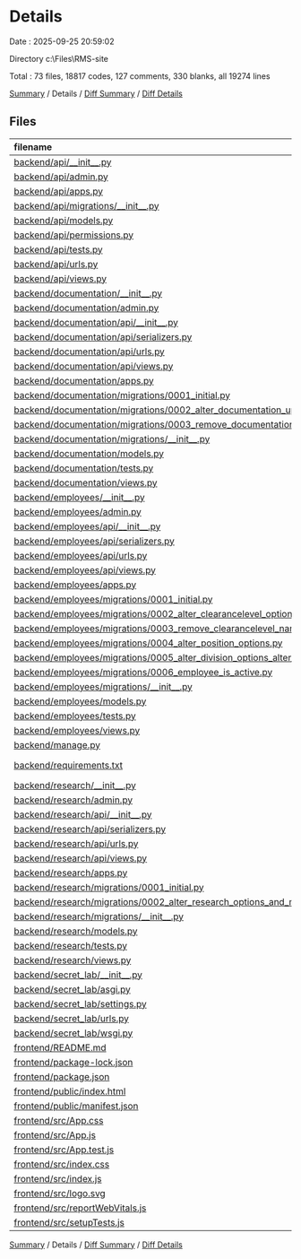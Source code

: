 # Details

Date : 2025-09-25 20:59:02

Directory c:\\Files\\RMS-site

Total : 73 files,  18817 codes, 127 comments, 330 blanks, all 19274 lines

[Summary](results.md) / Details / [Diff Summary](diff.md) / [Diff Details](diff-details.md)

## Files
| filename | language | code | comment | blank | total |
| :--- | :--- | ---: | ---: | ---: | ---: |
| [backend/api/\_\_init\_\_.py](/backend/api/__init__.py) | Python | 0 | 0 | 1 | 1 |
| [backend/api/admin.py](/backend/api/admin.py) | Python | 1 | 1 | 2 | 4 |
| [backend/api/apps.py](/backend/api/apps.py) | Python | 4 | 0 | 3 | 7 |
| [backend/api/migrations/\_\_init\_\_.py](/backend/api/migrations/__init__.py) | Python | 0 | 0 | 1 | 1 |
| [backend/api/models.py](/backend/api/models.py) | Python | 1 | 1 | 2 | 4 |
| [backend/api/permissions.py](/backend/api/permissions.py) | Python | 22 | 0 | 9 | 31 |
| [backend/api/tests.py](/backend/api/tests.py) | Python | 1 | 1 | 2 | 4 |
| [backend/api/urls.py](/backend/api/urls.py) | Python | 6 | 0 | 1 | 7 |
| [backend/api/views.py](/backend/api/views.py) | Python | 1 | 1 | 2 | 4 |
| [backend/documentation/\_\_init\_\_.py](/backend/documentation/__init__.py) | Python | 0 | 0 | 1 | 1 |
| [backend/documentation/admin.py](/backend/documentation/admin.py) | Python | 25 | 0 | 3 | 28 |
| [backend/documentation/api/\_\_init\_\_.py](/backend/documentation/api/__init__.py) | Python | 0 | 0 | 1 | 1 |
| [backend/documentation/api/serializers.py](/backend/documentation/api/serializers.py) | Python | 15 | 0 | 2 | 17 |
| [backend/documentation/api/urls.py](/backend/documentation/api/urls.py) | Python | 8 | 2 | 2 | 12 |
| [backend/documentation/api/views.py](/backend/documentation/api/views.py) | Python | 28 | 0 | 5 | 33 |
| [backend/documentation/apps.py](/backend/documentation/apps.py) | Python | 4 | 0 | 3 | 7 |
| [backend/documentation/migrations/0001\_initial.py](/backend/documentation/migrations/0001_initial.py) | Python | 39 | 1 | 7 | 47 |
| [backend/documentation/migrations/0002\_alter\_documentation\_updated\_date.py](/backend/documentation/migrations/0002_alter_documentation_updated_date.py) | Python | 12 | 1 | 6 | 19 |
| [backend/documentation/migrations/0003\_remove\_documentation\_is\_confidentional\_and\_more.py](/backend/documentation/migrations/0003_remove_documentation_is_confidentional_and_more.py) | Python | 18 | 1 | 6 | 25 |
| [backend/documentation/migrations/\_\_init\_\_.py](/backend/documentation/migrations/__init__.py) | Python | 0 | 0 | 1 | 1 |
| [backend/documentation/models.py](/backend/documentation/models.py) | Python | 23 | 2 | 6 | 31 |
| [backend/documentation/tests.py](/backend/documentation/tests.py) | Python | 1 | 1 | 2 | 4 |
| [backend/documentation/views.py](/backend/documentation/views.py) | Python | 1 | 1 | 2 | 4 |
| [backend/employees/\_\_init\_\_.py](/backend/employees/__init__.py) | Python | 0 | 0 | 1 | 1 |
| [backend/employees/admin.py](/backend/employees/admin.py) | Python | 46 | 2 | 9 | 57 |
| [backend/employees/api/\_\_init\_\_.py](/backend/employees/api/__init__.py) | Python | 0 | 0 | 1 | 1 |
| [backend/employees/api/serializers.py](/backend/employees/api/serializers.py) | Python | 34 | 0 | 7 | 41 |
| [backend/employees/api/urls.py](/backend/employees/api/urls.py) | Python | 8 | 2 | 2 | 12 |
| [backend/employees/api/views.py](/backend/employees/api/views.py) | Python | 27 | 0 | 5 | 32 |
| [backend/employees/apps.py](/backend/employees/apps.py) | Python | 4 | 0 | 3 | 7 |
| [backend/employees/migrations/0001\_initial.py](/backend/employees/migrations/0001_initial.py) | Python | 108 | 1 | 7 | 116 |
| [backend/employees/migrations/0002\_alter\_clearancelevel\_options\_clearancelevel\_number\_and\_more.py](/backend/employees/migrations/0002_alter_clearancelevel_options_clearancelevel_number_and_more.py) | Python | 27 | 1 | 6 | 34 |
| [backend/employees/migrations/0003\_remove\_clearancelevel\_name\_alter\_division\_department.py](/backend/employees/migrations/0003_remove_clearancelevel_name_alter_division_department.py) | Python | 17 | 1 | 6 | 24 |
| [backend/employees/migrations/0004\_alter\_position\_options.py](/backend/employees/migrations/0004_alter_position_options.py) | Python | 11 | 1 | 6 | 18 |
| [backend/employees/migrations/0005\_alter\_division\_options\_alter\_division\_department\_and\_more.py](/backend/employees/migrations/0005_alter_division_options_alter_division_department_and_more.py) | Python | 37 | 1 | 6 | 44 |
| [backend/employees/migrations/0006\_employee\_is\_active.py](/backend/employees/migrations/0006_employee_is_active.py) | Python | 12 | 1 | 6 | 19 |
| [backend/employees/migrations/\_\_init\_\_.py](/backend/employees/migrations/__init__.py) | Python | 0 | 0 | 1 | 1 |
| [backend/employees/models.py](/backend/employees/models.py) | Python | 68 | 7 | 22 | 97 |
| [backend/employees/tests.py](/backend/employees/tests.py) | Python | 100 | 1 | 19 | 120 |
| [backend/employees/views.py](/backend/employees/views.py) | Python | 1 | 1 | 2 | 4 |
| [backend/manage.py](/backend/manage.py) | Python | 15 | 3 | 5 | 23 |
| [backend/requirements.txt](/backend/requirements.txt) | pip requirements | 15 | 0 | 0 | 15 |
| [backend/research/\_\_init\_\_.py](/backend/research/__init__.py) | Python | 0 | 0 | 1 | 1 |
| [backend/research/admin.py](/backend/research/admin.py) | Python | 29 | 0 | 3 | 32 |
| [backend/research/api/\_\_init\_\_.py](/backend/research/api/__init__.py) | Python | 0 | 0 | 1 | 1 |
| [backend/research/api/serializers.py](/backend/research/api/serializers.py) | Python | 20 | 0 | 3 | 23 |
| [backend/research/api/urls.py](/backend/research/api/urls.py) | Python | 8 | 2 | 2 | 12 |
| [backend/research/api/views.py](/backend/research/api/views.py) | Python | 31 | 0 | 5 | 36 |
| [backend/research/apps.py](/backend/research/apps.py) | Python | 4 | 0 | 3 | 7 |
| [backend/research/migrations/0001\_initial.py](/backend/research/migrations/0001_initial.py) | Python | 41 | 1 | 7 | 49 |
| [backend/research/migrations/0002\_alter\_research\_options\_and\_more.py](/backend/research/migrations/0002_alter_research_options_and_more.py) | Python | 25 | 1 | 6 | 32 |
| [backend/research/migrations/\_\_init\_\_.py](/backend/research/migrations/__init__.py) | Python | 0 | 0 | 1 | 1 |
| [backend/research/models.py](/backend/research/models.py) | Python | 26 | 2 | 6 | 34 |
| [backend/research/tests.py](/backend/research/tests.py) | Python | 1 | 1 | 2 | 4 |
| [backend/research/views.py](/backend/research/views.py) | Python | 1 | 1 | 2 | 4 |
| [backend/secret\_lab/\_\_init\_\_.py](/backend/secret_lab/__init__.py) | Python | 0 | 0 | 1 | 1 |
| [backend/secret\_lab/asgi.py](/backend/secret_lab/asgi.py) | Python | 4 | 8 | 5 | 17 |
| [backend/secret\_lab/settings.py](/backend/secret_lab/settings.py) | Python | 106 | 22 | 35 | 163 |
| [backend/secret\_lab/urls.py](/backend/secret_lab/urls.py) | Python | 9 | 16 | 2 | 27 |
| [backend/secret\_lab/wsgi.py](/backend/secret_lab/wsgi.py) | Python | 4 | 8 | 5 | 17 |
| [frontend/README.md](/frontend/README.md) | Markdown | 38 | 0 | 33 | 71 |
| [frontend/package-lock.json](/frontend/package-lock.json) | JSON | 17,545 | 0 | 1 | 17,546 |
| [frontend/package.json](/frontend/package.json) | JSON | 39 | 0 | 1 | 40 |
| [frontend/public/index.html](/frontend/public/index.html) | HTML | 20 | 23 | 1 | 44 |
| [frontend/public/manifest.json](/frontend/public/manifest.json) | JSON | 25 | 0 | 1 | 26 |
| [frontend/src/App.css](/frontend/src/App.css) | PostCSS | 33 | 0 | 6 | 39 |
| [frontend/src/App.js](/frontend/src/App.js) | JavaScript | 23 | 0 | 3 | 26 |
| [frontend/src/App.test.js](/frontend/src/App.test.js) | JavaScript | 7 | 0 | 2 | 9 |
| [frontend/src/index.css](/frontend/src/index.css) | PostCSS | 12 | 0 | 2 | 14 |
| [frontend/src/index.js](/frontend/src/index.js) | JavaScript | 12 | 3 | 3 | 18 |
| [frontend/src/logo.svg](/frontend/src/logo.svg) | XML | 1 | 0 | 0 | 1 |
| [frontend/src/reportWebVitals.js](/frontend/src/reportWebVitals.js) | JavaScript | 12 | 0 | 2 | 14 |
| [frontend/src/setupTests.js](/frontend/src/setupTests.js) | JavaScript | 1 | 4 | 1 | 6 |

[Summary](results.md) / Details / [Diff Summary](diff.md) / [Diff Details](diff-details.md)